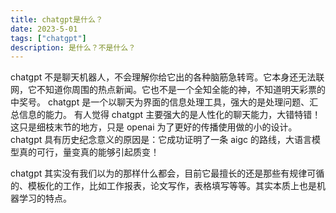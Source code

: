 ```yaml
---
title: chatgpt是什么？
date: 2023-5-01
tags: ["chatgpt"]
description: 是什么？不是什么？
---
```


chatgpt 不是聊天机器人，不会理解你给它出的各种脑筋急转弯。它本身还无法联网，它不知道你周围的热点新闻。它也不是一个全知全能的神，不知道明天彩票的中奖号。
chatgpt 是一个以聊天为界面的信息处理工具，强大的是处理问题、汇总信息的能力。
有人觉得 chatgpt 主要强大的是人性化的聊天能力，大错特错！这只是细枝末节的地方，只是 openai 为了更好的传播使用做的小的设计。chatgpt 具有历史纪念意义的原因是：它成功证明了一条 aigc 的路线，大语言模型真的可行，量变真的能够引起质变！

chatgpt 其实没有我们以为的那样什么都会，目前它最擅长的还是那些有规律可循的、模板化的工作，比如工作报表，论文写作，表格填写等等。其实本质上也是机器学习的特点。
